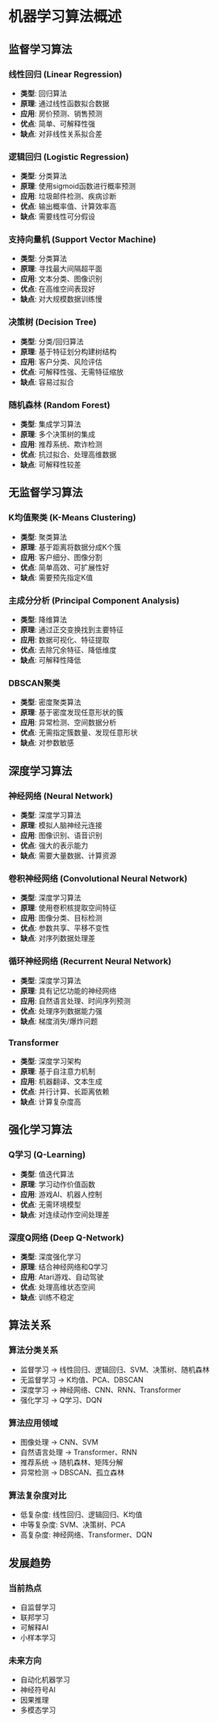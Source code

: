 # 机器学习算法概述

## 监督学习算法

### 线性回归 (Linear Regression)
- **类型**: 回归算法
- **原理**: 通过线性函数拟合数据
- **应用**: 房价预测、销售预测
- **优点**: 简单、可解释性强
- **缺点**: 对非线性关系拟合差

### 逻辑回归 (Logistic Regression)
- **类型**: 分类算法
- **原理**: 使用sigmoid函数进行概率预测
- **应用**: 垃圾邮件检测、疾病诊断
- **优点**: 输出概率值、计算效率高
- **缺点**: 需要线性可分假设

### 支持向量机 (Support Vector Machine)
- **类型**: 分类算法
- **原理**: 寻找最大间隔超平面
- **应用**: 文本分类、图像识别
- **优点**: 在高维空间表现好
- **缺点**: 对大规模数据训练慢

### 决策树 (Decision Tree)
- **类型**: 分类/回归算法
- **原理**: 基于特征划分构建树结构
- **应用**: 客户分类、风险评估
- **优点**: 可解释性强、无需特征缩放
- **缺点**: 容易过拟合

### 随机森林 (Random Forest)
- **类型**: 集成学习算法
- **原理**: 多个决策树的集成
- **应用**: 推荐系统、欺诈检测
- **优点**: 抗过拟合、处理高维数据
- **缺点**: 可解释性较差

## 无监督学习算法

### K均值聚类 (K-Means Clustering)
- **类型**: 聚类算法
- **原理**: 基于距离将数据分成K个簇
- **应用**: 客户细分、图像分割
- **优点**: 简单高效、可扩展性好
- **缺点**: 需要预先指定K值

### 主成分分析 (Principal Component Analysis)
- **类型**: 降维算法
- **原理**: 通过正交变换找到主要特征
- **应用**: 数据可视化、特征提取
- **优点**: 去除冗余特征、降低维度
- **缺点**: 可解释性降低

### DBSCAN聚类
- **类型**: 密度聚类算法
- **原理**: 基于密度发现任意形状的簇
- **应用**: 异常检测、空间数据分析
- **优点**: 无需指定簇数量、发现任意形状
- **缺点**: 对参数敏感

## 深度学习算法

### 神经网络 (Neural Network)
- **类型**: 深度学习算法
- **原理**: 模拟人脑神经元连接
- **应用**: 图像识别、语音识别
- **优点**: 强大的表示能力
- **缺点**: 需要大量数据、计算资源

### 卷积神经网络 (Convolutional Neural Network)
- **类型**: 深度学习算法
- **原理**: 使用卷积核提取空间特征
- **应用**: 图像分类、目标检测
- **优点**: 参数共享、平移不变性
- **缺点**: 对序列数据处理差

### 循环神经网络 (Recurrent Neural Network)
- **类型**: 深度学习算法
- **原理**: 具有记忆功能的神经网络
- **应用**: 自然语言处理、时间序列预测
- **优点**: 处理序列数据能力强
- **缺点**: 梯度消失/爆炸问题

### Transformer
- **类型**: 深度学习架构
- **原理**: 基于自注意力机制
- **应用**: 机器翻译、文本生成
- **优点**: 并行计算、长距离依赖
- **缺点**: 计算复杂度高

## 强化学习算法

### Q学习 (Q-Learning)
- **类型**: 值迭代算法
- **原理**: 学习动作价值函数
- **应用**: 游戏AI、机器人控制
- **优点**: 无需环境模型
- **缺点**: 对连续动作空间处理差

### 深度Q网络 (Deep Q-Network)
- **类型**: 深度强化学习
- **原理**: 结合神经网络和Q学习
- **应用**: Atari游戏、自动驾驶
- **优点**: 处理高维状态空间
- **缺点**: 训练不稳定

## 算法关系

### 算法分类关系
- 监督学习 → 线性回归、逻辑回归、SVM、决策树、随机森林
- 无监督学习 → K均值、PCA、DBSCAN
- 深度学习 → 神经网络、CNN、RNN、Transformer
- 强化学习 → Q学习、DQN

### 算法应用领域
- 图像处理 → CNN、SVM
- 自然语言处理 → Transformer、RNN
- 推荐系统 → 随机森林、矩阵分解
- 异常检测 → DBSCAN、孤立森林

### 算法复杂度对比
- 低复杂度: 线性回归、逻辑回归、K均值
- 中等复杂度: SVM、决策树、PCA
- 高复杂度: 神经网络、Transformer、DQN

## 发展趋势

### 当前热点
- 自监督学习
- 联邦学习
- 可解释AI
- 小样本学习

### 未来方向
- 自动化机器学习
- 神经符号AI
- 因果推理
- 多模态学习